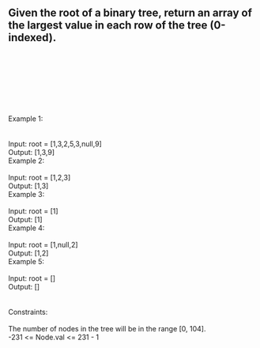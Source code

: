 ## Given the root of a binary tree, return an array of the largest value in each row of the tree (0-indexed). <br> <br> <br> <br> <br> <br> 
Example 1: <br> <br> <br> 
Input: root = [1,3,2,5,3,null,9] <br> 
Output: [1,3,9] <br> 
Example 2: <br> <br> 
Input: root = [1,2,3] <br> 
Output: [1,3] <br> 
Example 3: <br> <br> 
Input: root = [1] <br> 
Output: [1] <br> 
Example 4: <br> <br> 
Input: root = [1,null,2] <br> 
Output: [1,2] <br> 
Example 5: <br> <br> 
Input: root = [] <br> 
Output: [] <br> <br> <br> 
Constraints: <br> <br> 
The number of nodes in the tree will be in the range [0, 104]. <br> 
-231 <= Node.val <= 231 - 1 <br> 
